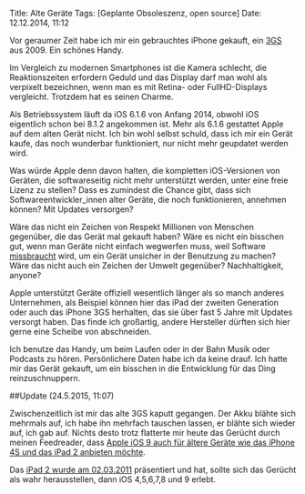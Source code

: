 Title: Alte Geräte
Tags: [Geplante Obsoleszenz, open source]
Date: 12.12.2014, 11:12

Vor geraumer Zeit habe ich mir ein gebrauchtes iPhone gekauft, ein [3GS](https://de.wikipedia.org/wiki/IPhone_3GS) aus 2009. Ein schönes Handy.

Im Vergleich zu modernen Smartphones ist die Kamera schlecht, die Reaktionszeiten erfordern Geduld und das Display darf man wohl als verpixelt bezeichnen, wenn man es mit Retina- oder FullHD-Displays vergleicht. Trotzdem hat es seinen Charme.

Als Betriebssystem läuft da iOS 6.1.6 von Anfang 2014, obwohl iOS eigentlich schon bei 8.1.2 angekommen ist. Mehr als 6.1.6 gestattet Apple auf dem alten Gerät nicht. Ich bin wohl selbst schuld, dass ich mir ein Gerät kaufe, das noch wunderbar funktioniert, nur nicht mehr geupdatet werden wird.

Was würde Apple denn davon halten, die kompletten iOS-Versionen von Geräten, die softwareseitig nicht mehr unterstützt werden, unter eine freie Lizenz zu stellen? Dass es zumindest die Chance gibt, dass sich Softwareentwickler_innen alter Geräte, die noch funktionieren, annehmen können? Mit Updates versorgen?

Wäre das nicht ein Zeichen von Respekt Millionen von Menschen gegenüber, die das Gerät mal gekauft haben? Wäre es nicht ein bisschen gut, wenn man Geräte nicht einfach wegwerfen muss, weil Software [missbraucht](https://de.wikipedia.org/wiki/Geplante_Obsoleszenz) wird, um ein Gerät unsicher in der Benutzung zu machen? Wäre das nicht auch ein Zeichen der Umwelt gegenüber? Nachhaltigkeit, anyone?

Apple unterstützt Geräte offiziell wesentlich länger als so manch anderes Unternehmen, als Beispiel können hier das iPad der zweiten Generation oder auch das iPhone 3GS herhalten, das sie über fast 5 Jahre mit Updates versorgt haben. Das finde ich großartig, andere Hersteller dürften sich hier gerne eine Scheibe von abschneiden.

Ich benutze das Handy, um beim Laufen oder in der Bahn Musik oder Podcasts zu hören. Persönlichere Daten habe ich da keine drauf. Ich hatte mir das Gerät gekauft, um ein bisschen in die Entwicklung für das Ding reinzuschnuppern.

##Update (24.5.2015, 11:07)

Zwischenzeitlich ist mir das alte 3GS kaputt gegangen. Der Akku blähte sich mehrmals auf, ich habe ihn mehrfach tauschen lassen, er blähte sich wieder auf, ich gab auf. Nichts desto trotz flatterte mir heute das Gerücht durch meinen Feedreader, dass [Apple iOS 9 auch für ältere Geräte wie das iPhone 4S und das iPad 2 anbieten möchte](http://www.heise.de/newsticker/meldung/iOS-9-auch-fuer-alte-Geraete-2663698.html).

Das [iPad 2 wurde am 02.03.2011](https://en.wikipedia.org/wiki/IPad_2) präsentiert und hat, sollte sich das Gerücht als wahr herausstellen, dann iOS 4,5,6,7,8 und 9 erlebt.
